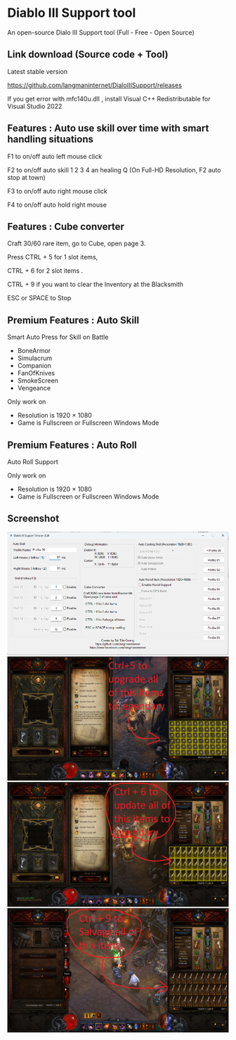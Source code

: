 # Diablo III Support tool
An open-source Dialo III Support tool (Full - Free - Open Source)

Link download (Source code + Tool)
------------
Latest stable version

https://github.com/langmaninternet/DialoIIISupport/releases


If you get error with mfc140u.dll , install Visual C++ Redistributable for Visual Studio 2022





Features : Auto use skill over time with smart handling situations
------------

F1 to on/off auto left mouse click

F2 to on/off auto skill 1 2 3 4 an healing Q (On Full-HD Resolution, F2 auto stop at town)

F3 to on/off auto right mouse click

F4 to on/off auto hold right mouse 



Features : Cube converter
------------

Craft 30/60 rare item, go to Cube, open page 3. 

Press CTRL + 5 for 1 slot items,  

CTRL + 6 for 2 slot items .

CTRL + 9 if you want to clear the Inventory at the Blacksmith

ESC or SPACE to Stop 


Premium Features : Auto Skill
------------
Smart Auto Press for Skill on Battle
+ BoneArmor
+ Simulacrum
+ Companion
+ FanOfKnives
+ SmokeScreen
+ Vengeance

Only work on
+ Resolution is 1920 × 1080 
+ Game is Fullscreen or Fullscreen Windows Mode


Premium Features : Auto Roll
------------
Auto Roll Support

Only work on
+ Resolution is 1920 × 1080 
+ Game is Fullscreen or Fullscreen Windows Mode



Screenshot
------------
![](FinalRelease/Screen07.png)
![](FinalRelease/Cube02.png)
![](FinalRelease/Cube03.png)
![](FinalRelease/Cube04.png)



